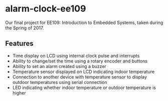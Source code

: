 # alarm-clock-ee109

Our final project for EE109: Introduction to Embedded Systems, taken during the Spring of 2017.

## Features
- Time display on LCD using internal clock pulse and interrupts
- Ability to change/set the time using a rotary encoder and buttons
- Ability to set an alarm created using a buzzer
- Temperature sensor displayed on LCD indicating indoor temperature
- Connection to another device with temperature sensor to display outdoor temperatures using serial connection
- LED indicating whether indoor temperature or outdoor temperature is higher

